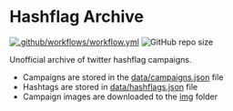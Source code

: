 # Hashflag Archive

[![.github/workflows/workflow.yml](https://github.com/ianmuchina/hfs/actions/workflows/workflow.yml/badge.svg?branch=main)](https://github.com/ianmuchina/hfs/actions/workflows/workflow.yml) ![GitHub repo size](https://img.shields.io/github/repo-size/ianmuchina/hashflagArchive?color=blue)

Unofficial archive of twitter hashflag campaigns.


- Campaigns are stored in the [data/campaigns.json](data/campaigns.json) file
- Hashtags are stored in [data/hashflags.json](data/hashflags.json) file
- Campaign images are downloaded to the [img](img) folder

